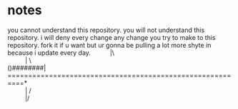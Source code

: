 # notes
you cannot understand this repository. you will not understand this repository. i will deny every change any change you try to make to this repository. fork it if u want but ur gonna be pulling a lot more shyte in because i  update every day. 
&nbsp;&nbsp;&nbsp;&nbsp;&nbsp;&nbsp;&nbsp;&nbsp;&nbsp;&nbsp;|\ <br/>
&nbsp;&nbsp;&nbsp;&nbsp;&nbsp;&nbsp;&nbsp;&nbsp;&nbsp;&nbsp;| \ <br/>
()########|  ==========================================================* <br/>
&nbsp;&nbsp;&nbsp;&nbsp;&nbsp;&nbsp;&nbsp;&nbsp;&nbsp;&nbsp;| / <br/>
&nbsp;&nbsp;&nbsp;&nbsp;&nbsp;&nbsp;&nbsp;&nbsp;&nbsp;&nbsp;|/ <br/>
<br/>
